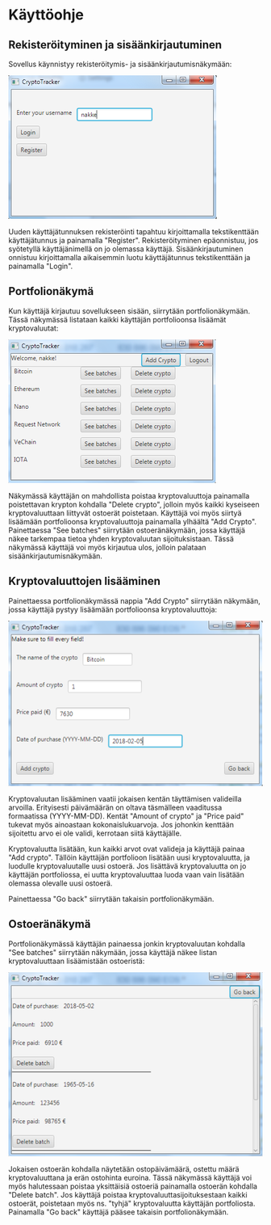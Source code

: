 # Käyttöohje


## Rekisteröityminen ja sisäänkirjautuminen

Sovellus käynnistyy rekisteröitymis- ja sisäänkirjautumisnäkymään:

<img src="https://raw.githubusercontent.com/nakkekakke/CryptoTracker/master/dokumentointi/kuvat/screenshot_login.png">

Uuden käyttäjätunnuksen rekisteröinti tapahtuu kirjoittamalla tekstikenttään käyttäjätunnus ja painamalla "Register". Rekisteröityminen epäonnistuu, jos syötetyllä käyttäjänimellä on jo olemassa käyttäjä. Sisäänkirjautuminen onnistuu kirjoittamalla aikaisemmin luotu käyttäjätunnus tekstikenttään ja painamalla "Login".

## Portfolionäkymä

Kun käyttäjä kirjautuu sovellukseen sisään, siirrytään portfolionäkymään. Tässä näkymässä listataan kaikki käyttäjän portfolioonsa lisäämät kryptovaluutat:

<img src="https://raw.githubusercontent.com/nakkekakke/CryptoTracker/master/dokumentointi/kuvat/screenshot_portfolio.png">

Näkymässä käyttäjän on mahdollista poistaa kryptovaluuttoja painamalla poistettavan krypton kohdalla "Delete crypto", jolloin myös kaikki kyseiseen kryptovaluuttaan liittyvät ostoerät poistetaan. Käyttäjä voi myös siirtyä lisäämään portfolioonsa kryptovaluuttoja painamalla ylhäältä "Add Crypto". Painettaessa "See batches" siirrytään ostoeränäkymään, jossa käyttäjä näkee tarkempaa tietoa yhden kryptovaluutan sijoituksistaan. Tässä näkymässä käyttäjä voi myös kirjautua ulos, jolloin palataan sisäänkirjautumisnäkymään.

## Kryptovaluuttojen lisääminen

Painettaessa portfolionäkymässä nappia "Add Crypto" siirrytään näkymään, jossa käyttäjä pystyy lisäämään portfolioonsa kryptovaluuttoja:

<img src="https://raw.githubusercontent.com/nakkekakke/CryptoTracker/master/dokumentointi/kuvat/screenshot_addcrypto.png">

Kryptovaluutan lisääminen vaatii jokaisen kentän täyttämisen valideilla arvoilla. Erityisesti päivämäärän on oltava täsmälleen vaaditussa formaatissa (YYYY-MM-DD). Kentät "Amount of crypto" ja "Price paid" tukevat myös ainoastaan kokonaislukuarvoja. Jos johonkin kenttään sijoitettu arvo ei ole validi, kerrotaan siitä käyttäjälle.

Kryptovaluutta lisätään, kun kaikki arvot ovat valideja ja käyttäjä painaa "Add crypto". Tällöin käyttäjän portfolioon lisätään uusi kryptovaluutta, ja luodulle kryptovaluutalle uusi ostoerä. Jos lisättävä kryptovaluutta on jo käyttäjän portfoliossa, ei uutta kryptovaluuttaa luoda vaan vain lisätään olemassa olevalle uusi ostoerä.

Painettaessa "Go back" siirrytään takaisin portfolionäkymään.

## Ostoeränäkymä

Portfolionäkymässä käyttäjän painaessa jonkin kryptovaluutan kohdalla "See batches" siirrytään näkymään, jossa käyttäjä näkee listan kryptovaluuttaan lisäämistään ostoeristä:

<img src="https://raw.githubusercontent.com/nakkekakke/CryptoTracker/master/dokumentointi/kuvat/screenshot_batches.png">

Jokaisen ostoerän kohdalla näytetään ostopäivämäärä, ostettu määrä kryptovaluuttana ja erän ostohinta euroina. Tässä näkymässä käyttäjä voi myös halutessaan poistaa yksittäisiä ostoeriä painamalla ostoerän kohdalla "Delete batch". Jos käyttäjä poistaa kryptovaluuttasijoituksestaan kaikki ostoerät, poistetaan myös ns. "tyhjä" kryptovaluutta käyttäjän portfoliosta. Painamalla "Go back" käyttäjä pääsee takaisin portfolionäkymään.
